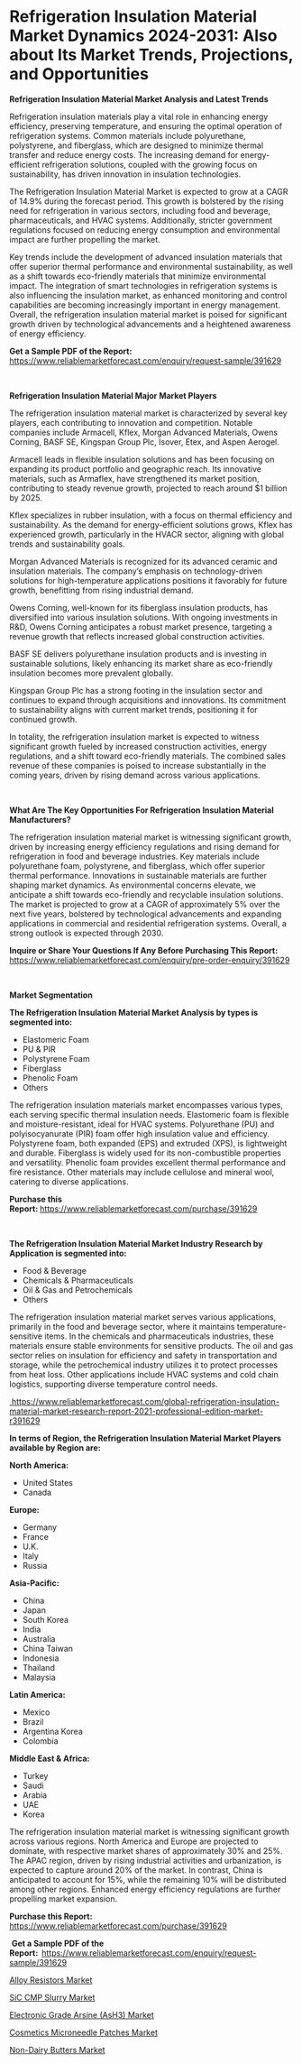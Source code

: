 <p><h1>Refrigeration Insulation Material Market Dynamics 2024-2031: Also about Its Market Trends, Projections, and Opportunities</h1></p><p><strong>Refrigeration Insulation Material Market Analysis and Latest Trends</strong></p>
<p><p>Refrigeration insulation materials play a vital role in enhancing energy efficiency, preserving temperature, and ensuring the optimal operation of refrigeration systems. Common materials include polyurethane, polystyrene, and fiberglass, which are designed to minimize thermal transfer and reduce energy costs. The increasing demand for energy-efficient refrigeration solutions, coupled with the growing focus on sustainability, has driven innovation in insulation technologies.</p><p>The Refrigeration Insulation Material Market is expected to grow at a CAGR of 14.9% during the forecast period. This growth is bolstered by the rising need for refrigeration in various sectors, including food and beverage, pharmaceuticals, and HVAC systems. Additionally, stricter government regulations focused on reducing energy consumption and environmental impact are further propelling the market.</p><p>Key trends include the development of advanced insulation materials that offer superior thermal performance and environmental sustainability, as well as a shift towards eco-friendly materials that minimize environmental impact. The integration of smart technologies in refrigeration systems is also influencing the insulation market, as enhanced monitoring and control capabilities are becoming increasingly important in energy management. Overall, the refrigeration insulation material market is poised for significant growth driven by technological advancements and a heightened awareness of energy efficiency.</p></p>
<p><strong>Get a Sample PDF of the Report:&nbsp;</strong> <a href="https://www.reliablemarketforecast.com/enquiry/request-sample/391629?utm_campaign=1569&utm_medium=2&utm_source=Github&utm_content=ia&utm_term=26102024&utm_id=refrigeration-insulation-material">https://www.reliablemarketforecast.com/enquiry/request-sample/391629</a></p>
<p>&nbsp;</p>
<p><strong>Refrigeration Insulation Material Major Market Players</strong></p>
<p><p>The refrigeration insulation material market is characterized by several key players, each contributing to innovation and competition. Notable companies include Armacell, Kflex, Morgan Advanced Materials, Owens Corning, BASF SE, Kingspan Group Plc, Isover, Etex, and Aspen Aerogel.</p><p>Armacell leads in flexible insulation solutions and has been focusing on expanding its product portfolio and geographic reach. Its innovative materials, such as Armaflex, have strengthened its market position, contributing to steady revenue growth, projected to reach around $1 billion by 2025.</p><p>Kflex specializes in rubber insulation, with a focus on thermal efficiency and sustainability. As the demand for energy-efficient solutions grows, Kflex has experienced growth, particularly in the HVACR sector, aligning with global trends and sustainability goals.</p><p>Morgan Advanced Materials is recognized for its advanced ceramic and insulation materials. The company’s emphasis on technology-driven solutions for high-temperature applications positions it favorably for future growth, benefitting from rising industrial demand.</p><p>Owens Corning, well-known for its fiberglass insulation products, has diversified into various insulation solutions. With ongoing investments in R&D, Owens Corning anticipates a robust market presence, targeting a revenue growth that reflects increased global construction activities.</p><p>BASF SE delivers polyurethane insulation products and is investing in sustainable solutions, likely enhancing its market share as eco-friendly insulation becomes more prevalent globally.</p><p>Kingspan Group Plc has a strong footing in the insulation sector and continues to expand through acquisitions and innovations. Its commitment to sustainability aligns with current market trends, positioning it for continued growth.</p><p>In totality, the refrigeration insulation market is expected to witness significant growth fueled by increased construction activities, energy regulations, and a shift toward eco-friendly materials. The combined sales revenue of these companies is poised to increase substantially in the coming years, driven by rising demand across various applications.</p></p>
<p>&nbsp;</p>
<p><strong>What Are The Key Opportunities For Refrigeration Insulation Material Manufacturers?</strong></p>
<p><p>The refrigeration insulation material market is witnessing significant growth, driven by increasing energy efficiency regulations and rising demand for refrigeration in food and beverage industries. Key materials include polyurethane foam, polystyrene, and fiberglass, which offer superior thermal performance. Innovations in sustainable materials are further shaping market dynamics. As environmental concerns elevate, we anticipate a shift towards eco-friendly and recyclable insulation solutions. The market is projected to grow at a CAGR of approximately 5% over the next five years, bolstered by technological advancements and expanding applications in commercial and residential refrigeration systems. Overall, a strong outlook is expected through 2030.</p></p>
<p><strong>Inquire or Share Your Questions If Any Before Purchasing This Report:</strong> <a href="https://www.reliablemarketforecast.com/enquiry/pre-order-enquiry/391629?utm_campaign=1569&utm_medium=2&utm_source=Github&utm_content=ia&utm_term=26102024&utm_id=refrigeration-insulation-material">https://www.reliablemarketforecast.com/enquiry/pre-order-enquiry/391629</a></p>
<p>&nbsp;</p>
<p><strong>Market Segmentation</strong></p>
<p><strong>The Refrigeration Insulation Material Market Analysis by types is segmented into:</strong></p>
<p><ul><li>Elastomeric Foam</li><li>PU & PIR</li><li>Polystyrene Foam</li><li>Fiberglass</li><li>Phenolic Foam</li><li>Others</li></ul></p>
<p><p>The refrigeration insulation materials market encompasses various types, each serving specific thermal insulation needs. Elastomeric foam is flexible and moisture-resistant, ideal for HVAC systems. Polyurethane (PU) and polyisocyanurate (PIR) foam offer high insulation value and efficiency. Polystyrene foam, both expanded (EPS) and extruded (XPS), is lightweight and durable. Fiberglass is widely used for its non-combustible properties and versatility. Phenolic foam provides excellent thermal performance and fire resistance. Other materials may include cellulose and mineral wool, catering to diverse applications.</p></p>
<p><strong>Purchase this Report:&nbsp;</strong><a href="https://www.reliablemarketforecast.com/purchase/391629?utm_campaign=1569&utm_medium=2&utm_source=Github&utm_content=ia&utm_term=26102024&utm_id=refrigeration-insulation-material">https://www.reliablemarketforecast.com/purchase/391629</a></p>
<p>&nbsp;</p>
<p><strong>The Refrigeration Insulation Material Market Industry Research by Application is segmented into:</strong></p>
<p><ul><li>Food & Beverage</li><li>Chemicals & Pharmaceuticals</li><li>Oil & Gas and Petrochemicals</li><li>Others</li></ul></p>
<p><p>The refrigeration insulation material market serves various applications, primarily in the food and beverage sector, where it maintains temperature-sensitive items. In the chemicals and pharmaceuticals industries, these materials ensure stable environments for sensitive products. The oil and gas sector relies on insulation for efficiency and safety in transportation and storage, while the petrochemical industry utilizes it to protect processes from heat loss. Other applications include HVAC systems and cold chain logistics, supporting diverse temperature control needs.</p></p>
<p><a href="https://www.reliablemarketforecast.com/global-refrigeration-insulation-material-market-research-report-2021-professional-edition-market-r391629?utm_campaign=1569&utm_medium=2&utm_source=Github&utm_content=ia&utm_term=26102024&utm_id=refrigeration-insulation-material">&nbsp;https://www.reliablemarketforecast.com/global-refrigeration-insulation-material-market-research-report-2021-professional-edition-market-r391629</a></p>
<p><strong>In terms of Region, the Refrigeration Insulation Material Market Players available by Region are:</strong></p>
<p>
    <p> <strong> North America: </strong>
        <ul>
            <li>United States</li>
            <li>Canada</li>
        </ul>
        </p> 
    <p> <strong> Europe: </strong>
        <ul>
            <li>Germany</li>
            <li>France</li>
            <li>U.K.</li>
            <li>Italy</li>
            <li>Russia</li>
        </ul>
        </p> 
    <p> <strong> Asia-Pacific: </strong>
        <ul>
            <li>China</li>
            <li>Japan</li>
            <li>South Korea</li>
            <li>India</li>
            <li>Australia</li>
            <li>China Taiwan</li>
            <li>Indonesia</li>
            <li>Thailand</li>
            <li>Malaysia</li>
        </ul>
        </p> 
    <p> <strong> Latin America: </strong>
        <ul>
            <li>Mexico</li>
            <li>Brazil</li>
            <li>Argentina Korea</li>
            <li>Colombia</li>
        </ul>
        </p> 
    <p> <strong> Middle East & Africa: </strong>
        <ul>
            <li>Turkey</li>
            <li>Saudi</li>
            <li>Arabia</li>
            <li>UAE</li>
            <li>Korea</li>
        </ul>
    </p>
    </p>
<p><p>The refrigeration insulation material market is witnessing significant growth across various regions. North America and Europe are projected to dominate, with respective market shares of approximately 30% and 25%. The APAC region, driven by rising industrial activities and urbanization, is expected to capture around 20% of the market. In contrast, China is anticipated to account for 15%, while the remaining 10% will be distributed among other regions. Enhanced energy efficiency regulations are further propelling market expansion.</p></p>
<p><strong>Purchase this Report: </strong><a href="https://www.reliablemarketforecast.com/purchase/391629?utm_campaign=1569&utm_medium=2&utm_source=Github&utm_content=ia&utm_term=26102024&utm_id=refrigeration-insulation-material">https://www.reliablemarketforecast.com/purchase/391629</a></p>
<p>&nbsp;<strong>Get a Sample PDF of the Report:&nbsp;&nbsp;</strong><a href="https://www.reliablemarketforecast.com/enquiry/request-sample/391629?utm_campaign=1569&utm_medium=2&utm_source=Github&utm_content=ia&utm_term=26102024&utm_id=refrigeration-insulation-material">https://www.reliablemarketforecast.com/enquiry/request-sample/391629</a></p>
<p><strong></strong></p>
<p><p><a href="https://www.linkedin.com/pulse/alloy-resistors-market-size-share-growth-analysis-gckle?utm_campaign=1569&utm_medium=2&utm_source=Github&utm_content=ia&utm_term=26102024&utm_id=refrigeration-insulation-material">Alloy Resistors Market</a></p><p><a href="https://www.linkedin.com/pulse/sic-cmp-slurry-market-dynamics-application-types-dy3ze?utm_campaign=1569&utm_medium=2&utm_source=Github&utm_content=ia&utm_term=26102024&utm_id=refrigeration-insulation-material">SiC CMP Slurry Market</a></p><p><a href="https://www.linkedin.com/pulse/electronic-grade-arsine-ash3-market-global-insights-regional-analysis-ot3ne?utm_campaign=1569&utm_medium=2&utm_source=Github&utm_content=ia&utm_term=26102024&utm_id=refrigeration-insulation-material">Electronic Grade Arsine (AsH3) Market</a></p><p><a href="https://www.linkedin.com/pulse/cosmetics-microneedle-patches-market-segmentation-geographical-nqpoe?utm_campaign=1569&utm_medium=2&utm_source=Github&utm_content=ia&utm_term=26102024&utm_id=refrigeration-insulation-material">Cosmetics Microneedle Patches Market</a></p><p><a href="https://www.linkedin.com/pulse/non-dairy-butters-market-industry-trends-forecast-period-f8fdf?utm_campaign=1569&utm_medium=2&utm_source=Github&utm_content=ia&utm_term=26102024&utm_id=refrigeration-insulation-material">Non-Dairy Butters Market</a></p></p>